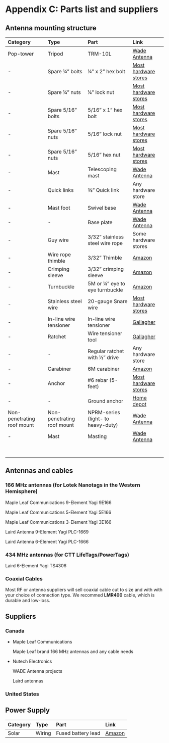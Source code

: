 # Appendix C: Parts list and suppliers

## Antenna mounting structure

| Category | Type | Part | Link |
| :--- | :--- | :--- | :--- |
| Pop-tower | Tripod | TRM-10L | [Wade Antenna](http://wadeantenna.com/product/10-foot-tripod/) |
| - | Spare ¼” bolts | ¼” x 2” hex bolt | [Most hardware stores](https://www.homedepot.com/p/Prime-Line-1-4-in-20-x-2-in-Grade-304-Stainless-Steel-Hex-Bolts-50-Pack-9058462/310465140) |
| - | Spare ¼” nuts | ¼” lock nut | [Most hardware stores](https://www.homedepot.com/p/Prime-Line-1-4-in-20-Grade-18-8-Stainless-Steel-Nylon-Insert-Lock-Nut-20-Pack-9075237/307410008) |
| - | Spare 5/16” bolts | 5/16” x 1” hex bolt | [Most hardware stores](https://www.homedepot.com/p/Everbilt-5-16-in-18-x-1-in-Zinc-Plated-Hex-Bolt-50-Pack-800710/204281546) |
| - | Spare 5/16” nuts | 5/16” lock nut | [Most hardware stores](https://www.homedepot.com/p/Prime-Line-5-16-in-18-Grade-18-8-Stainless-Steel-Nylon-Insert-Lock-Nuts-50-Pack-9075332/310550302) |
| - | Spare 5/16” nuts | 5/16” hex nut | [Most hardware stores](https://www.homedepot.com/p/Everbilt-5-16-in-18-Zinc-Plated-Hex-Nut-25-Pack-802354/204274092) |
| - | Mast | Telescoping mast | [Wade Antenna](http://wadeantenna.com/product-category/mounts-masts/) |
| - | Quick links | ⅜” Quick link | Any hardware store |
| - | Mast foot | Swivel base | [Wade Antenna](http://wadeantenna.com/product/40-50-20hd-foot-telescoping-mast-swivel-base/) |
| - | - | Base plate | [Wade Antenna](http://wadeantenna.com/product-category/mounts-masts/) |
| - | Guy wire | 3/32” stainless steel wire rope | Some hardware stores |
| - | Wire rope thimble | 3/32” Thimble | [Amazon](https://www.amazon.ca/gp/product/B07WTS6PP4/ref=ppx_yo_dt_b_asin_title_o02_s00?ie=UTF8&psc=1) |
| - | Crimping sleeve | 3/32” crimping sleeve | [Amazon](https://www.amazon.ca/gp/product/B0038YY2HM/ref=ppx_yo_dt_b_asin_title_o01_s00?ie=UTF8&psc=1) |
| - | Turnbuckle | 5M or ¼” eye to eye turnbuckle | [Amazon](https://www.amazon.ca/gp/product/B0774S5JJQ/ref=ppx_yo_dt_b_asin_title_o06_s00?ie=UTF8&psc=1) |
| - | Stainless steel wire | 20-gauge Snare wire | [Most hardware stores](https://www.homehardware.ca/en/165-20-gauge-stainless-steel-snare-wire/p/7685837) |
| - | In-line wire tensioner | In-line wire tensioner | [Gallagher](https://www.gallagherfence.net/products/permanent-wire-tightener) |
| - | Ratchet | Wire tensioner tool | [Gallagher](https://www.gallagherfence.net/products/ratchet-wire-tightening-tool?_pos=1&_sid=52a363e77&_ss=r) |
| - | - | Regular ratchet with ½” drive | Any hardware store |
| - | Carabiner | 6M carabiner | [Amazon](https://www.amazon.ca/gp/product/B06XG4QZ5F/ref=ppx_yo_dt_b_asin_title_o00_s00?ie=UTF8&psc=1) |
| - | Anchor | \#6 rebar \(5-feet\) | [Most hardware stores](https://www.homedepot.com/p/3-4-in-x-20-ft-6-Rebar-PAR402006/205370251) |
| - | - | Ground anchor | [Home depot](https://www.homedepot.com/p/6-Piece-Ground-Anchor-Kit-IS-50016/202197240) |
| Non-penetrating roof mount | Non-penetrating roof mount | NPRM-series \(light- to heavy-duty\) | [Wade Antenna](http://wadeantenna.com/product/heavy-duty-non-penetrating-roof-mount/) |
| - | Mast | Masting | [Wade Antenna](http://wadeantenna.com/product/masting/) |
|  |  |  |  |
|  |  |  |  |
|  |  |  |  |
|  |  |  |  |
|  |  |  |  |
|  |  |  |  |
|  |  |  |  |

## Antennas and cables

### 166 MHz antennas \(for Lotek Nanotags in the Western Hemisphere\)

Maple Leaf Communications 9-Element Yagi 9E166

Maple Leaf Communications 5-Element Yagi 5E166

Maple Leaf Communications 3-Element Yagi 3E166

Laird Antenna 9-Element Yagi PLC-1669

Laird Antenna 6-Element Yagi PLC-1666

### 434 MHz antennas \(for CTT LifeTags/PowerTags\)

Laird 6-Element Yagi TS4306

### Coaxial Cables

Most RF or antenna suppliers will sell coaxial cable cut to size and with with your choice of connection type. We recommed **LMR400** cable, which is durable and low-loss. 

## Suppliers

### Canada

* Maple Leaf Communications

  Maple Leaf brand 166 MHz antennas and any cable needs

* Nutech Electronics

  WADE Antenna projects

  Laird antennas

### United States

## Power Supply

| Category | Type | Part | Link |
| :--- | :--- | :--- | :--- |
| Solar | Wiring | Fused battery lead | [Amazon](https://www.amazon.ca/gp/product/B07CK784LZ/ref=ppx_yo_dt_b_search_asin_title?ie=UTF8&psc=1) |



